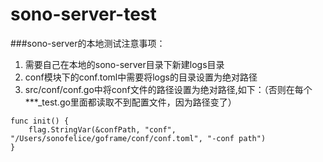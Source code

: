 # sono-server-test

###sono-server的本地测试注意事项：

1. 需要自己在本地的sono-server目录下新建logs目录
2. conf模块下的conf.toml中需要将logs的目录设置为绝对路径
3. src/conf/conf.go中将conf文件的路径设置为绝对路径,如下：（否则在每个***_test.go里面都读取不到配置文件，因为路径变了）

```
func init() {
    flag.StringVar(&confPath, "conf", "/Users/sonofelice/goframe/conf/conf.toml", "-conf path")
}

```
